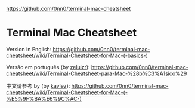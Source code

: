 https://github.com/0nn0/terminal-mac-cheatsheet



# Terminal Mac Cheatsheet

Version in English:
https://github.com/0nn0/terminal-mac-cheatsheet/wiki/Terminal-Cheatsheet-for-Mac-(-basics-)

Versão em português (by [zeluizr](https://github.com/zeluizr)):
https://github.com/0nn0/terminal-mac-cheatsheet/wiki/Terminal-Cheatsheet-para-Mac-%28b%C3%A1sico%29

中文请参考 by (by [kavlez](https://github.com/kavlez)):
https://github.com/0nn0/terminal-mac-cheatsheet/wiki/Terminal-Cheatsheet-for-Mac-(-%E5%9F%BA%E6%9C%AC-)
